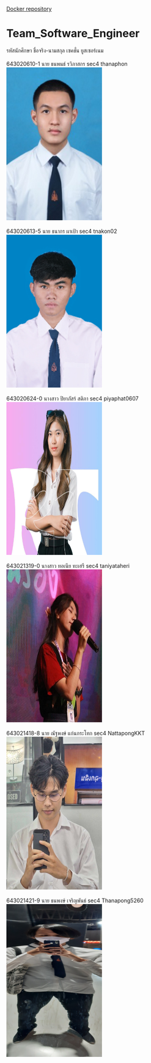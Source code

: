 
[Docker repository](https://hub.docker.com/r/thanapong5260/prestashopdemo/tags)
# Team_Software_Engineer
รหัสนักศึกษา ชื่อจริง-นามสกุล เซคชั่น ยูสเซอร์เนม   
<br>
643020610-1	นาย ธนพนธ์ รวิภาสกร sec4 thanaphon
<br>
<img src="https://github.com/NattapongKKT/Team_Software_Engineer/blob/main/media/thanaphon.png" width="250" height="400">
<br>
<br>
643020613-5 นาย ธนากร ผาเป้า sec4 tnakon02
<br>
<picture>
  <img src="https://github.com/NattapongKKT/Team_Software_Engineer/blob/main/media/thanakon.png" width="250" height="400">
</picture>
<br>
<br>
643020624-0	นางสาว ปิยาภัสร์ สติภา sec4 piyaphat0607
<br>
<picture>
  <img src="https://github.com/NattapongKKT/Team_Software_Engineer/blob/main/media/351321322_137171586032025_8825375693252121042_n%20(1).jpg" width="250" height="400">
</picture>
<br>
<br>
643021319-0	นางสาว ทอเนีย ทะเฮรี sec4 taniyataheri
<br>
<picture>
  <img src="https://github.com/NattapongKKT/Team_Software_Engineer/blob/main/media/%E0%B9%80%E0%B8%97%E0%B8%B5%E0%B8%A2.jpg" width="250" height="400">
</picture>
<br>
<br>
643021418-8	นาย ณัฐพงษ์ แก่นกระโทก sec4 NattapongKKT
<br>
<picture>
  <img src="https://github.com/NattapongKKT/Team_Software_Engineer/blob/main/media/Nattapong(Aomsin).jpg" width="250" height="400">
</picture>
<br>
<br>
643021421-9	นาย ธนพงษ์ เจริญพันธ์ sec4 Thanapong5260
<br>
<picture>
  <img src="https://github.com/NattapongKKT/Team_Software_Engineer/blob/main/media/20231125_151024.jpg" width="250" height="400">
</picture>
